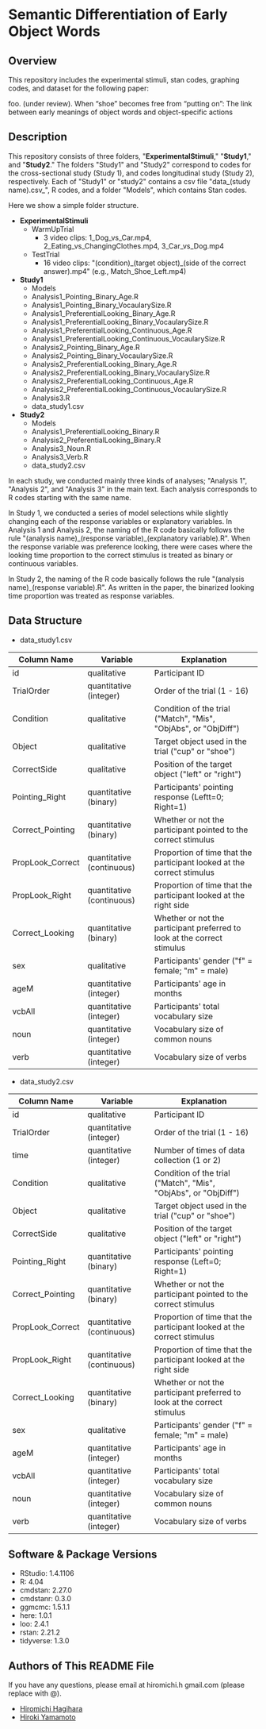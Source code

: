 Semantic Differentiation of Early Object Words
====

## Overview
This repository includes the experimental stimuli, stan codes, graphing codes, and dataset for the following paper:

foo. (under review). When “shoe” becomes free from “putting on”: The link between early meanings of object words and object-specific actions

## Description
This repository consists of three folders, "**ExperimentalStimuli**," "**Study1**," and "**Study2**." The folders "Study1" and "Study2" correspond to codes for the cross-sectional study (Study 1), and codes longitudinal study (Study 2), respectively. Each of "Study1" or "study2" contains a csv file "data\_(study name).csv_", R codes, and a folder "Models", which contains Stan codes.

Here we show a simple folder structure.

- **ExperimentalStimuli**
  - WarmUpTrial
    - 3 video clips: 1_Dog_vs_Car.mp4, 2_Eating_vs_ChangingClothes.mp4, 3_Car_vs_Dog.mp4
  - TestTrial
    - 16 video clips: "(condition)\_(target object)\_(side of the correct answer).mp4" (e.g., Match_Shoe_Left.mp4)
- **Study1**
  - Models
  - Analysis1_Pointing_Binary_Age.R
  - Analysis1_Pointing_Binary_VocaularySize.R
  - Analysis1_PreferentialLooking_Binary_Age.R
  - Analysis1_PreferentialLooking_Binary_VocaularySize.R
  - Analysis1_PreferentialLooking_Continuous_Age.R
  - Analysis1_PreferentialLooking_Continuous_VocaularySize.R
  - Analysis2_Pointing_Binary_Age.R
  - Analysis2_Pointing_Binary_VocaularySize.R
  - Analysis2_PreferentialLooking_Binary_Age.R
  - Analysis2_PreferentialLooking_Binary_VocaularySize.R
  - Analysis2_PreferentialLooking_Continuous_Age.R
  - Analysis2_PreferentialLooking_Continuous_VocaularySize.R
  - Analysis3.R
  - data_study1.csv
- **Study2**
  - Models
  - Analysis1_PreferentialLooking_Binary.R
  - Analysis2_PreferentialLooking_Binary.R
  - Analysis3_Noun.R
  - Analysis3_Verb.R
  - data_study2.csv

In each study, we conducted mainly three kinds of analyses; "Analysis 1", "Analysis 2", and "Analysis 3" in the main text. Each analysis corresponds to R codes starting with the same name.

 In Study 1, we conducted a series of model selections while slightly changing each of the response variables or explanatory variables. In Analysis 1 and Analysis 2, the naming of the R code basically follows the rule "(analysis name)\_(response variable)\_(explanatory variable).R". When the response variable was preference looking, there were cases where the looking time proportion to the correct stimulus is treated as binary or continuous variables.

  In Study 2, the naming of the R code basically follows the rule "(analysis name)\_(response variable).R". As written in the paper, the binarized looking time proportion was treated as response variables.


## Data Structure
- data_study1.csv

| Column Name     | Variable                | Explanation                                                             |
| ----            | ----                    |   ----                                                                  |
| id              |qualitative              | Participant ID                                                          |
| TrialOrder      |quantitative (integer)   | Order of the trial (1 - 16)                                             |
| Condition       |qualitative              | Condition of the trial ("Match", "Mis", "ObjAbs", or "ObjDiff")         |
| Object          |qualitative              | Target object used in the trial ("cup" or "shoe")                       |
| CorrectSide     |qualitative              | Position of the target object ("left" or "right")                       |
| Pointing_Right  |quantitative (binary)    | Participants' pointing response (Leftt=0; Right=1)                      |
| Correct_Pointing|quantitative (binary)    | Whether or not the participant pointed to the correct stimulus          |
| PropLook_Correct|quantitative (continuous)| Proportion of time that the participant looked at the correct stimulus  |
| PropLook_Right  |quantitative (continuous)| Proportion of time that the participant looked at the right side        |
| Correct_Looking |quantitative (binary)    | Whether or not the participant preferred to look at the correct stimulus|
| sex             |qualitative              | Participants' gender ("f" = female; "m" = male)                         |
| ageM            |quantitative (integer)   | Participants' age in months                                             |
| vcbAll          |quantitative (integer)   | Participants' total vocabulary size                                     |
| noun            |quantitative (integer)   | Vocabulary size of common nouns                                         |
| verb            |quantitative (integer)   | Vocabulary size of verbs                                                |  

  
- data_study2.csv

| Column Name     | Variable                | Explanation                                                              |
| ----            | ----                    |   ----                                                                   |
| id              |qualitative              | Participant ID                                                           |
| TrialOrder      |quantitative (integer)   | Order of the trial (1 - 16)                                              |
| time            |quantitative (integer)   | Number of times of data collection (1 or 2)                              |
| Condition       |qualitative              | Condition of the trial ("Match", "Mis", "ObjAbs", or "ObjDiff")          |
| Object          |qualitative              | Target object used in the trial ("cup" or "shoe")                        |
| CorrectSide     |qualitative              | Position of the target object ("left" or "right")                        |
| Pointing_Right  |quantitative (binary)    | Participants' pointing response (Left=0; Right=1)                        |
| Correct_Pointing|quantitative (binary)    | Whether or not the participant pointed to the correct stimulus           |
| PropLook_Correct|quantitative (continuous)| Proportion of time that the participant looked at the correct stimulus   |
| PropLook_Right  |quantitative (continuous)| Proportion of time that the participant looked at the right side         |
| Correct_Looking |quantitative (binary)    | Whether or not the participant preferred to look at the correct stimulus |
| sex             |qualitative              | Participants' gender ("f" = female; "m" = male)                          |
| ageM            |quantitative (integer)   | Participants' age in months                                              |
| vcbAll          |quantitative (integer)   | Participants' total vocabulary size                                      |
| noun            |quantitative (integer)   | Vocabulary size of common nouns                                          |
| verb            |quantitative (integer)   | Vocabulary size of verbs                                                 |


## Software & Package Versions
- RStudio: 1.4.1106
- R: 4.04
- cmdstan: 2.27.0
- cmdstanr: 0.3.0
- ggmcmc: 1.5.1.1
- here: 1.0.1
- loo: 2.4.1
- rstan: 2.21.2
- tidyverse: 1.3.0

  
## Authors of This README File
If you have any questions, please email at hiromichi.h gmail.com (please replace with @).
- [Hiromichi Hagihara](https://github.com/hagi-hara)
- [Hiroki Yamamoto](https://github.com/dororo1225)
